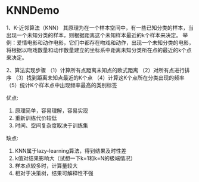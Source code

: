 # KNNDemo
1、K-近邻算法（KNN）
其原理为在一个样本空间中，有一些已知分类的样本，当出现一个未知分类的样本，则根据距离这个未知样本最近的k个样本来决定。
举例：爱情电影和动作电影，它们中都存在吻戏和动作，出现一个未知分类的电影，将根据以吻戏数量和动作数量建立的坐标系中距离未知分类所在点的最近的k个点来决定。

2、算法实现步骤
（1）计算所有点距离未知点的欧式距离
（2）对所有点进行排序
（3）找到距离未知点最近的K个点
（4）计算这K个点所在分类出现的频率
（5）统计K个样本点中出现频率最高的类别标签

优点:
1. 原理简单，容易理解，容易实现
2. 重新训练代价较低
3. 时间、空间复杂度取决于训练集

缺点:
1. KNN属于lazy-learning算法，得到结果及时性差
2. k值对结果影响大（试想一下k=1和k=N的极端情况）
3. 样本点较多时，计算量较大
4. 相对于决策树，结果可解释性不强
